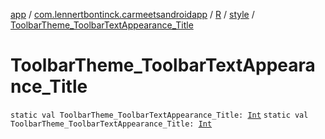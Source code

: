 [app](../../../index.md) / [com.lennertbontinck.carmeetsandroidapp](../../index.md) / [R](../index.md) / [style](index.md) / [ToolbarTheme_ToolbarTextAppearance_Title](./-toolbar-theme_-toolbar-text-appearance_-title.md)

# ToolbarTheme_ToolbarTextAppearance_Title

`static val ToolbarTheme_ToolbarTextAppearance_Title: `[`Int`](https://kotlinlang.org/api/latest/jvm/stdlib/kotlin/-int/index.html)
`static val ToolbarTheme_ToolbarTextAppearance_Title: `[`Int`](https://kotlinlang.org/api/latest/jvm/stdlib/kotlin/-int/index.html)